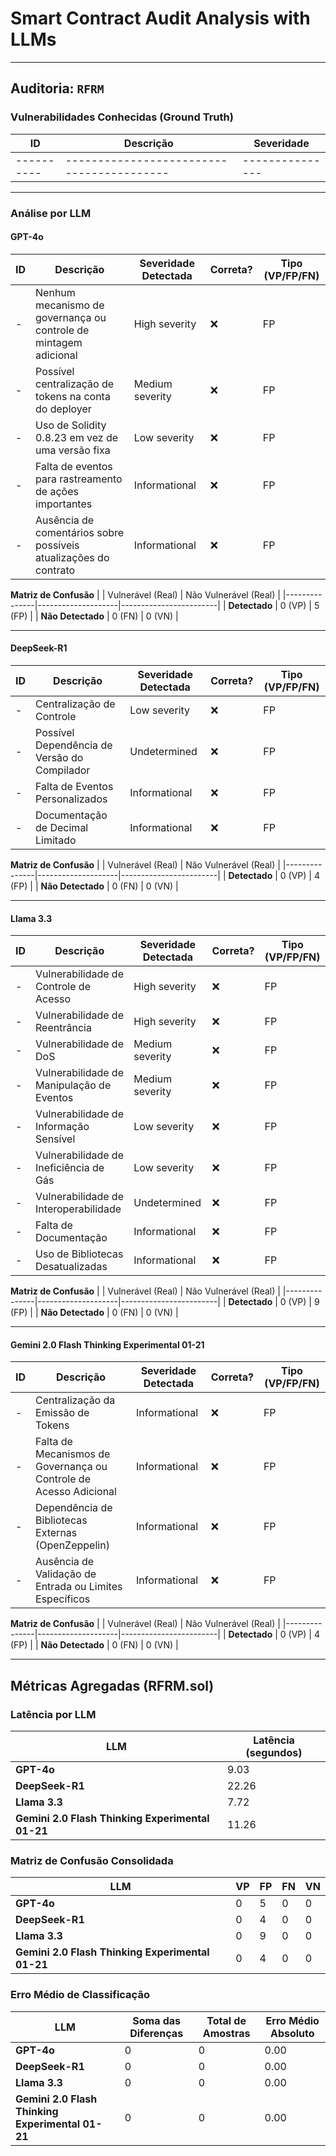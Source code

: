 # Smart Contract Audit Analysis with LLMs

---

## Auditoria: `RFRM`

### Vulnerabilidades Conhecidas (Ground Truth)
| ID       | Descrição                               | Severidade    |
|----------|-----------------------------------------|---------------|
|----------|-----------------------------------------|---------------|

---

### Análise por LLM

#### GPT-4o
| ID  | Descrição | Severidade Detectada | Correta? | Tipo (VP/FP/FN) |
| --- | --------- | -------------------- | -------- | --------------- |
| -   | Nenhum mecanismo de governança ou controle de mintagem adicional | High severity | ❌ | FP |
| -   | Possível centralização de tokens na conta do deployer | Medium severity | ❌ | FP |
| -   | Uso de Solidity 0.8.23 em vez de uma versão fixa | Low severity | ❌ | FP |
| -   | Falta de eventos para rastreamento de ações importantes | Informational | ❌ | FP |
| -   | Ausência de comentários sobre possíveis atualizações do contrato | Informational | ❌ | FP |

**Matriz de Confusão**
|               | Vulnerável (Real) | Não Vulnerável (Real) |
|---------------|--------------------|------------------------|
| **Detectado** | 0 (VP)             | 5 (FP)                 |
| **Não Detectado** | 0 (FN)         | 0 (VN)                 |

---

#### DeepSeek-R1
| ID  | Descrição                                    | Severidade Detectada        | Correta? | Tipo (VP/FP/FN) |
| --- | -------------------------------------------- | --------------------------- | -------- | --------------- |
| -   | Centralização de Controle                    | Low severity                | ❌       | FP              |
| -   | Possível Dependência de Versão do Compilador | Undetermined                 | ❌       | FP              |
| -   | Falta de Eventos Personalizados             | Informational               | ❌       | FP              |
| -   | Documentação de Decimal Limitado            | Informational               | ❌       | FP              |

**Matriz de Confusão**
|               | Vulnerável (Real) | Não Vulnerável (Real) |
|---------------|--------------------|------------------------|
| **Detectado** | 0 (VP)             | 4 (FP)                 |
| **Não Detectado** | 0 (FN)         | 0 (VN)                 |

---


#### Llama 3.3
| ID  | Descrição                                        | Severidade Detectada        | Correta? | Tipo (VP/FP/FN) |
| --- | ------------------------------------------------ | --------------------------- | -------- | --------------- |
| -   | Vulnerabilidade de Controle de Acesso           | High severity               | ❌       | FP              |
| -   | Vulnerabilidade de Reentrância                  | High severity               | ❌       | FP              |
| -   | Vulnerabilidade de DoS                          | Medium severity             | ❌       | FP              |
| -   | Vulnerabilidade de Manipulação de Eventos       | Medium severity             | ❌       | FP              |
| -   | Vulnerabilidade de Informação Sensível          | Low severity                | ❌       | FP              |
| -   | Vulnerabilidade de Ineficiência de Gás          | Low severity                | ❌       | FP              |
| -   | Vulnerabilidade de Interoperabilidade           | Undetermined                | ❌       | FP              |
| -   | Falta de Documentação                           | Informational               | ❌       | FP              |
| -   | Uso de Bibliotecas Desatualizadas              | Informational               | ❌       | FP              |

**Matriz de Confusão**
|               | Vulnerável (Real) | Não Vulnerável (Real) |
|---------------|--------------------|------------------------|
| **Detectado** | 0 (VP)             | 9 (FP)                 |
| **Não Detectado** | 0 (FN)         | 0 (VN)                 |

---


#### Gemini 2.0 Flash Thinking Experimental 01-21
| ID | Descrição                                                        | Severidade Detectada | Correta? | Tipo (VP/FP/FN) |
|----|------------------------------------------------------------------|----------------------|----------|-----------------|
| -  | Centralização da Emissão de Tokens                               | Informational        | ❌       | FP              |
| -  | Falta de Mecanismos de Governança ou Controle de Acesso Adicional | Informational        | ❌       | FP              |
| -  | Dependência de Bibliotecas Externas (OpenZeppelin)               | Informational        | ❌       | FP              |
| -  | Ausência de Validação de Entrada ou Limites Específicos           | Informational        | ❌       | FP              |

**Matriz de Confusão**
|               | Vulnerável (Real) | Não Vulnerável (Real) |
|---------------|--------------------|------------------------|
| **Detectado** | 0 (VP)             | 4 (FP)                 |
| **Não Detectado** | 0 (FN)         | 0 (VN)                 |

---


## Métricas Agregadas (RFRM.sol)

### Latência por LLM
| LLM | Latência (segundos) |
|-------------|------------------|
| **GPT-4o** | 9.03 |
| **DeepSeek-R1** | 22.26 |
| **Llama 3.3** | 7.72 |
| **Gemini 2.0 Flash Thinking Experimental 01-21** | 11.26 |

### Matriz de Confusão Consolidada
| LLM | VP | FP | FN | VN |
|-----------|----|----|----|----|
| **GPT-4o** | 0 | 5 | 0 | 0 |
| **DeepSeek-R1** | 0 | 4 | 0 | 0 |
| **Llama 3.3** | 0 | 9 | 0 | 0 |
| **Gemini 2.0 Flash Thinking Experimental 01-21** | 0 | 4 | 0 | 0 |

### Erro Médio de Classificação
| LLM | Soma das Diferenças | Total de Amostras | Erro Médio Absoluto |
|-----------|---------------------|---------------------|---------------------|
| **GPT-4o** | 0 | 0 | 0.00 |
| **DeepSeek-R1** | 0 | 0 | 0.00 |
| **Llama 3.3** | 0 | 0 | 0.00 |
| **Gemini 2.0 Flash Thinking Experimental 01-21** | 0 | 0 | 0.00 |

